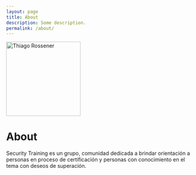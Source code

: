 ```yaml
---
layout: page
title: About
description: Some description.
permalink: /about/
---
```


<img class="img-rounded" src="/assets/img/uploads/profile.png" alt="Thiago Rossener" width="200">

# About

Security Training es un grupo, comunidad dedicada a brindar orientación a personas en proceso de certificación y personas con conocimiento en el tema con deseos de superación.
